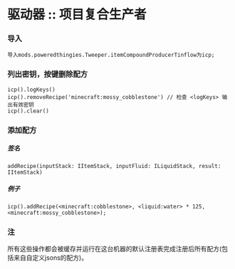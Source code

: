 # 驱动器 :: 项目复合生产者

### 导入

```zenscript
导入mods.poweredthingies.Tweeper.itemCompoundProducerTinflow为icp;
```

### 列出密钥，按键删除配方

```zenscript
icp().logKeys()
icp().removeRecipe('minecraft:mossy_cobblestone') // 检查 <logKeys> 输出有效密钥 
icp().clear()
```

### 添加配方

##### 签名

```zenscript
addRecipe(inputStack: IItemStack, inputFluid: ILiquidStack, result: IItemStack)
```

##### 例子

```zenscript
icp().addRecipe(<minecraft:cobblestone>, <liquid:water> * 125, <minecraft:mossy_cobblestone>);
```

### 注

所有这些操作都会被缓存并运行在这台机器的默认注册表完成注册后所有配方(包括来自自定义jsons的配方)。